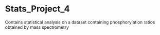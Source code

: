 # Stats_Project_4
Contains statistical analysis on a dataset containing phosphorylation ratios obtained by mass spectrometry
